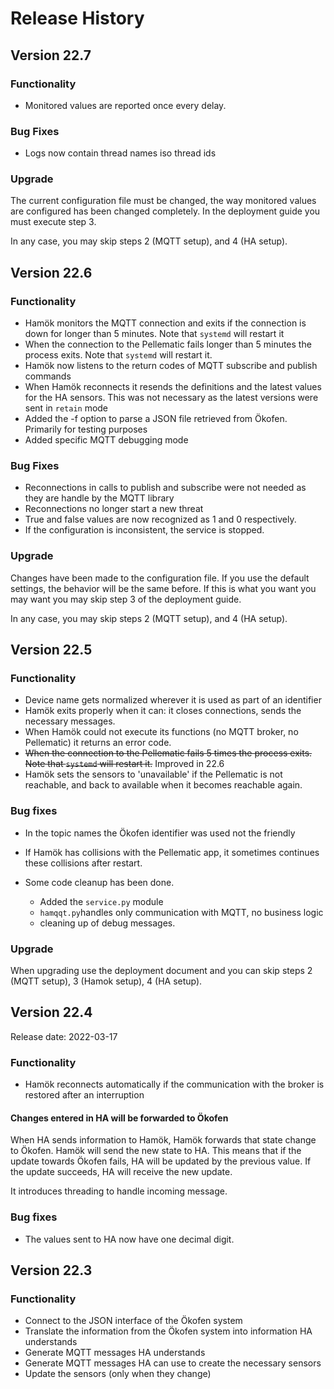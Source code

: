 # Release History

## Version 22.7

### Functionality

* Monitored values are reported once every delay.

### Bug Fixes

* Logs now contain thread names iso thread ids
### Upgrade

The current configuration file must be changed, the way monitored values are configured has been changed completely. In the deployment guide you must execute step 3.

In any case, you may skip steps 2 (MQTT setup), and 4 (HA setup).

## Version 22.6

### Functionality

* Hamök monitors the MQTT connection and exits if the connection is down for longer than 5 minutes. Note that `systemd` will restart it
* When the connection to the Pellematic fails longer than 5 minutes the process exits. Note that `systemd` will restart it.
* Hamök now listens to the return codes of MQTT subscribe and publish commands
* When Hamök reconnects it resends the definitions and the latest values for the HA sensors. This was not necessary as the latest versions were sent in `retain` mode
* Added the -f option to parse a JSON file retrieved from Ökofen. Primarily for testing purposes
* Added specific MQTT debugging mode

### Bug Fixes

* Reconnections in calls to publish and subscribe were not needed as they are handle by the MQTT library
* Reconnections no longer start a new threat
* True and false values are now recognized as 1 and 0 respectively.
* If the configuration is inconsistent, the service is stopped.

### Upgrade

Changes have been made to the configuration file. If you use the default settings, the behavior will be the same before.
If this is what you want you may want you may skip step 3 of the deployment guide.

In any case, you may skip steps 2 (MQTT setup), and 4 (HA setup).

## Version 22.5

### Functionality

* Device name gets normalized wherever it is used as part of an identifier
* Hamök exits properly when it can: it closes connections, sends the necessary messages.
* When Hamök could not execute its functions (no MQTT broker, no Pellematic) it returns an error code.
* ~~When the connection to the Pellematic fails 5 times the process exits. Note that `systemd` will restart it.~~ Improved  in 22.6
* Hamök sets the sensors to 'unavailable' if the Pellematic is not reachable, and back to available when it becomes reachable again.

### Bug fixes

* In the topic names the Ökofen identifier was used not the friendly

* If Hamök has collisions with the Pellematic app, it sometimes continues these collisions after restart.

* Some code cleanup has been done.
  * Added the `service.py` module
  * `hamqqt.py`handles only communication with MQTT, no business logic
  * cleaning up of debug messages.

### Upgrade

When upgrading use the deployment document and you can skip steps 2 (MQTT setup), 3 (Hamok setup), 4 (HA setup).


## Version 22.4

Release date: 2022-03-17

### Functionality

- Hamök reconnects automatically if the communication with the broker is restored after an interruption

#### Changes entered in HA will be forwarded to Ökofen

When HA sends information to Hamök, Hamök forwards that state change to Ökofen. Hamök will send the new state to HA.
This means that if the update towards Ökofen fails, HA will be updated by the previous value. If the update succeeds, HA will receive the new update.

It introduces threading to handle incoming message.

### Bug fixes

- The values sent to HA now have one decimal digit.

## Version 22.3

### Functionality
- Connect to the JSON interface of the Ökofen system
- Translate the information from the Ökofen system into information HA understands
- Generate MQTT messages HA understands
- Generate MQTT messages HA can use to create the necessary sensors
- Update the sensors (only when they change)